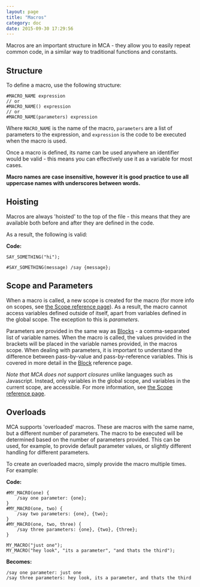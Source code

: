 ```yaml
---
layout: page
title: "Macros"
category: doc
date: 2015-09-30 17:29:56
---
```


Macros are an important structure in MCA - they allow you to easily repeat common code, in a similar way to traditional functions and constants.

## Structure

To define a macro, use the following structure:

```
#MACRO_NAME expression
// or
#MACRO_NAME() expression
// or
#MACRO_NAME(parameters) expression
```

Where `MACRO_NAME` is the name of the macro, `parameters` are a list of parameters to the expression, and `expression` is the code to be executed when the macro is used.

Once a macro is defined, its name can be used anywhere an identifier would be valid - this means you can effectively use it as a variable for most cases.

**Macro names are case insensitive, however it is good practice to use all uppercase names with underscores between words.**

## Hoisting

Macros are always 'hoisted' to the top of the file - this means that they are available both before and after they are defined in the code.

As a result, the following is valid:

**Code:**

```
SAY_SOMETHING("hi");

#SAY_SOMETHING(message) /say {message};
```

## Scope and Parameters

When a macro is called, a new scope is created for the macro (for more info on scopes, see [the Scope reference page]({{site.baseurl}}/2015-09-30-scopes)). As a result, the macro cannot access variables defined outside of itself, apart from variables defined in the global scope. The exception to this is _parameters_.

Parameters are provided in the same way as [Blocks]({{site.baseurl}}/2015-09-30-blocks) - a comma-separated list of variable names. When the macro is called, the values provided in the brackets will be placed in the variable names provided, in the macros scope. When dealing with parameters, it is important to understand the difference between pass-by-value and pass-by-reference variables. This is covered in more detail in the [Block]({{site.baseurl}}/2015-09-30-blocks) reference page.

_Note that MCA does not support closures_ unlike languages such as Javascript. Instead, only variables in the global scope, and variables in the current scope, are accessible. For more information, see [the Scope reference page]({{site.baseurl}}/2015-09-30-scopes).

## Overloads

MCA supports 'overloaded' macros. These are macros with the same name, but a different number of parameters. The macro to be executed will be determined based on the number of parameters provided. This can be used, for example, to provide default parameter values, or slightly different handling for different parameters.

To create an overloaded macro, simply provide the macro multiple times. For example:

**Code:**

```
#MY_MACRO(one) {
	/say one parameter: {one};
}
#MY_MACRO(one, two) {
	/say two parameters: {one}, {two};
}
#MY_MACRO(one, two, three) {
	/say three parameters: {one}, {two}, {three};
}

MY_MACRO("just one");
MY_MACRO("hey look", "its a parameter", "and thats the third");
```

**Becomes:**

```
/say one parameter: just one
/say three parameters: hey look, its a parameter, and thats the third
```
